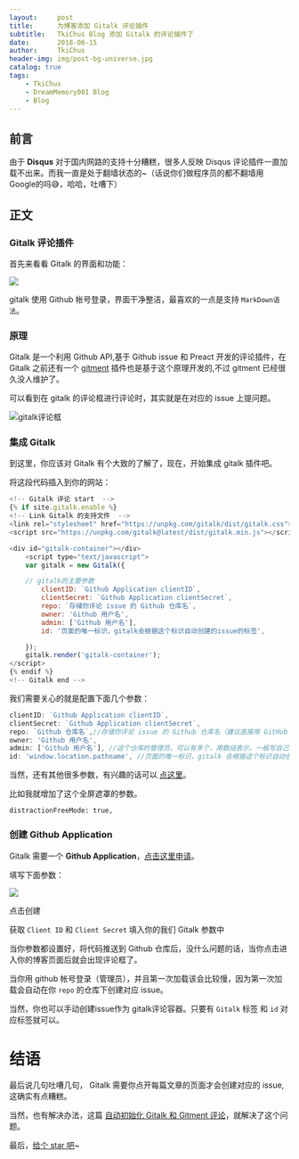 ```yaml
---
layout:     post
title:      为博客添加 Gitalk 评论插件
subtitle:   TkiChus Blog 添加 Gitalk 的评论插件了
date:       2018-06-15
author:     TkiChus
header-img: img/post-bg-universe.jpg
catalog: true
tags:
    - TkiChus
    - DreamMemory001 Blog
    - Blog
---
```



## 前言

由于 **Disqus** 对于国内网路的支持十分糟糕，很多人反映 Disqus 评论插件一直加载不出来。而我一直是处于翻墙状态的~（话说你们做程序员的都不翻墙用Google的吗😅，哈哈，吐嘈下）


## 正文

### Gitalk 评论插件

首先来看看 Gitalk 的界面和功能：

[![](http://ww1.sinaimg.cn/large/006nBCHPly1fznni46kpij30uc0nvwg6.jpg)](https://dreammemory001.github.io/)

gitalk 使用 Github 帐号登录，界面干净整洁，最喜欢的一点是支持 `MarkDown语法`。

### 原理

Gitalk 是一个利用 Github API,基于 Github issue 和 Preact 开发的评论插件，在 Gitalk 之前还有一个 [gitment](https://github.com/imsun/gitment) 插件也是基于这个原理开发的,不过 gitment 已经很久没人维护了。

可以看到在 gitalk 的评论框进行评论时，其实就是在对应的 issue 上提问题。

![gitalk评论框](http://ww1.sinaimg.cn/large/006nBCHPly1fznnn5ciovj30gb0fy759.jpg)




### 集成 Gitalk

到这里，你应该对 Gitalk 有个大致的了解了，现在，开始集成 gitalk 插件吧。

将这段代码插入到你的网站：

```js
<!-- Gitalk 评论 start  -->
{% if site.gitalk.enable %}
<!-- Link Gitalk 的支持文件  -->
<link rel="stylesheet" href="https://unpkg.com/gitalk/dist/gitalk.css">
<script src="https://unpkg.com/gitalk@latest/dist/gitalk.min.js"></script>

<div id="gitalk-container"></div>
    <script type="text/javascript">
    var gitalk = new Gitalk({

    // gitalk的主要参数
		clientID: `Github Application clientID`,
		clientSecret: `Github Application clientSecret`,
		repo: `存储你评论 issue 的 Github 仓库名`,
		owner: 'Github 用户名',
		admin: ['Github 用户名'],
		id: '页面的唯一标识，gitalk会根据这个标识自动创建的issue的标签',

    });
    gitalk.render('gitalk-container');
</script>
{% endif %}
<!-- Gitalk end -->
```

我们需要关心的就是配置下面几个参数：

```js
clientID: `Github Application clientID`,
clientSecret: `Github Application clientSecret`,
repo: `Github 仓库名`,//存储你评论 issue 的 Github 仓库名（建议直接用 GitHub Page 的仓库名）
owner: 'Github 用户名',
admin: ['Github 用户名'], //这个仓库的管理员，可以有多个，用数组表示，一般写自己,
id: 'window.location.pathname', //页面的唯一标识，gitalk 会根据这个标识自动创建的issue的标签,我们使用页面的相对路径作为标识
```
当然，还有其他很多参数，有兴趣的话可以 [ 点这里](https://github.com/gitalk/gitalk#options)。

比如我就增加了这个全屏遮罩的参数。

```
distractionFreeMode: true,
```

### 创建 Github Application

Gitalk 需要一个 **Github Application**，[点击这里申请](https://github.com/settings/applications/new)。

填写下面参数：

![](http://ww1.sinaimg.cn/large/006nBCHPly1fznnrlohz3j30jb0mumz4.jpg)

点击创建

获取 `Client ID` 和 `Client Secret` 填入你的我们 Gitalk 参数中



当你参数都设置好，将代码推送到 Github 仓库后，没什么问题的话，当你点击进入你的博客页面后就会出现评论框了。

当你用 github 帐号登录（管理员），并且第一次加载该会比较慢，因为第一次加载会自动在你 `repo` 的仓库下创建对应 issue。



当然，你也可以手动创建issue作为 gitalk评论容器。只要有 `Gitalk` 标签 和 `id` 对应标签就可以。

# 结语

最后说几句吐嘈几句， Gitalk 需要你点开每篇文章的页面才会创建对应的 issue,这确实有点糟糕。

当然，也有解决办法，这篇 [自动初始化 Gitalk 和 Gitment 评论](https://draveness.me/git-comments-initialize)，就解决了这个问题。

最后，[给个 star 吧](https://github.com/DreamMemory001/DreamMemory001.github.io)~

